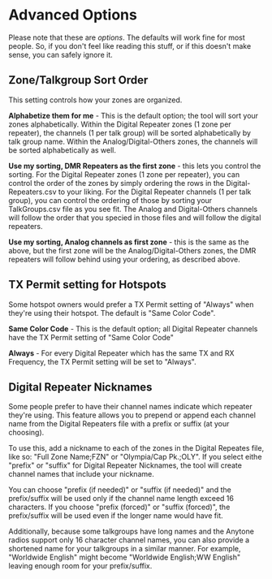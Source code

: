 # Advanced Options

Please note that these are <i>options</i>.  The defaults will work fine for most people.  So, if you don't feel like reading this stuff, or if this doesn't make sense, you can safely ignore it.

## Zone/Talkgroup Sort Order
This setting controls how your zones are organized. 

**Alphabetize them for me** - This is the default option; the tool will sort your zones alphabetically.  Within the Digital Repeater zones (1 zone per repeater), the channels (1 per talk group) will be sorted alphabetically by talk group name.  Within the Analog/Digital-Others zones, the channels will be sorted alphabetically as well.

**Use my sorting, DMR Repeaters as the first zone** - this lets you control the sorting.  For the Digital Repeater zones (1 zone per repeater), you can control the order of the zones by simply ordering the rows in the Digital-Repeaters.csv to your liking.  For the Digital Repeater channels (1 per talk group), you can control the ordering of those by sorting your TalkGroups.csv file as you see fit.  The Analog and Digital-Others channels will follow the order that you specied in those files and will follow the digital repeaters.

**Use my sorting, Analog channels as first zone** - this is the same as the above, but the first zone will be the Analog/Digital-Others zones, the DMR repeaters will follow behind using your ordering, as described above.

## TX Permit setting for Hotspots
Some hotspot owners would prefer a TX Permit setting of "Always" when they're using their hotspot.  The default is "Same Color Code".

**Same Color Code** - This is the default option; all Digital Repeater channels have the TX Permit setting of "Same Color Code"

**Always** - For every Digital Repeater which has the same TX and RX Frequency, the TX Permit setting will be set to "Always".

## Digital Repeater Nicknames
Some people prefer to have their channel names indicate which repeater they're using.  This feature allows you to prepend or append each channel name from the Digital Repeaters file with a prefix or suffix (at your choosing).

To use this, add a nickname to each of the zones in the Digital Repeates file, like so:  "Full Zone Name;FZN" or "Olympia/Cap Pk.;OLY".  If you select eithe "prefix" or "suffix" for Digital Repeater Nicknames, the tool will create channel names that include your nickname.

You can choose "prefix (if needed)" or "suffix (if needed)" and the prefix/suffix will be used only if the channel name length exceed 16 characters.   If you choose "prefix (forced)" or "suffix (forced)", the prefix/suffix will be used even if the longer name would have fit.

Additionally, because some talkgroups have long names and the Anytone radios support only 16 character channel names, you can also provide a shortened name for your talkgroups in a similar manner.  For example, "Worldwide English" might become "Worldwide English;WW English" leaving enough room for your prefix/suffix.
